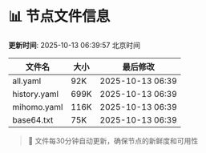 # 📊 节点文件信息

**更新时间**: 2025-10-13 06:39:57 北京时间

| 文件名 | 大小 | 最后修改 |
|--------|------|----------|
| all.yaml | 92K | 2025-10-13 06:39 |
| history.yaml | 699K | 2025-10-13 06:39 |
| mihomo.yaml | 116K | 2025-10-13 06:39 |
| base64.txt | 75K | 2025-10-13 06:39 |

> 🔄 文件每30分钟自动更新，确保节点的新鲜度和可用性
